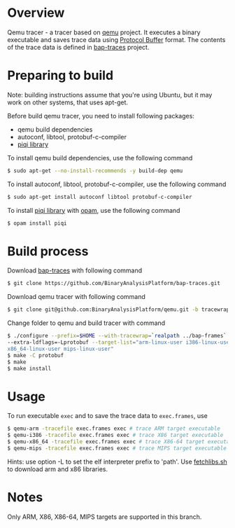 # Overview

Qemu tracer - a tracer based on [qemu](https://github.com/qemu/qemu)
project. It executes a binary executable and saves trace data using
[Protocol Buffer](https://developers.google.com/protocol-buffers/)
format. The contents of the trace data is defined in
[bap-traces](https://github.com/BinaryAnalysisPlatform/bap-traces)
project.

# Preparing to build

Note: building instructions assume that you're using Ubuntu, but it
may work on other systems, that uses apt-get.

Before build qemu tracer, you need to install following packages:
   * qemu build dependencies
   * autoconf, libtool, protobuf-c-compiler
   * [piqi library](http://piqi.org/doc/ocaml)

To install qemu build dependencies, use the following command

```bash
$ sudo apt-get --no-install-recommends -y build-dep qemu
```

To install autoconf, libtool, protobuf-c-compiler, use the
following command

```bash
$ sudo apt-get install autoconf libtool protobuf-c-compiler
```

To install [piqi library](http://piqi.org/doc/ocaml) with
[opam](https://opam.ocaml.org/doc/Install.html), use the following command
```bash
$ opam install piqi
```

# Build process

Download [bap-traces](https://github.com/BinaryAnalysisPlatform/bap-traces) with
following command

```bash
$ git clone https://github.com/BinaryAnalysisPlatform/bap-traces.git
```

Download qemu tracer with following command

```bash
$ git clone git@github.com:BinaryAnalysisPlatform/qemu.git -b tracewrap
```

Change folder to qemu and build tracer with command
```bash
$ ./configure --prefix=$HOME --with-tracewrap=`realpath ../bap-frames` \
--extra-ldflags=-Lprotobuf --target-list="arm-linux-user i386-linux-user \
x86_64-linux-user mips-linux-user"
$ make -C protobuf
$ make
$ make install
```

# Usage

To run executable `exec` and to save the trace data to `exec.frames`, use

```bash
$ qemu-arm -tracefile exec.frames exec # trace ARM target executable
$ qemu-i386 -tracefile exec.frames exec # trace X86 target executable
$ qemu-x86_64 -tracefile exec.frames exec # trace X86-64 target executable
$ qemu-mips -tracefile exec.frames exec # trace MIPS target executable
```

Hints: use option -L to set the elf interpreter prefix to 'path'. Use
[fetchlibs.sh](https://raw.githubusercontent.com/BinaryAnalysisPlatform/bap-traces/master/test/fetchlibs.sh)
to download arm and x86 libraries.

# Notes
  Only ARM, X86, X86-64, MIPS targets are supported in this branch.
